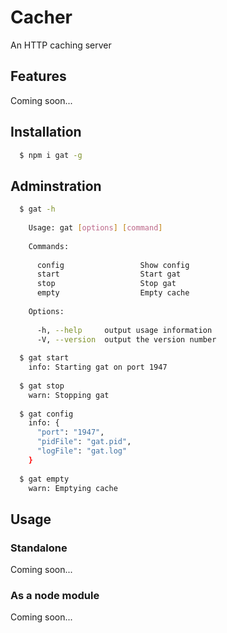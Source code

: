 Cacher
======

An HTTP caching server

## Features
Coming soon...

## Installation
```bash
  $ npm i gat -g
```

## Adminstration
```bash
  $ gat -h
  
    Usage: gat [options] [command]
  
    Commands:
  
      config                 Show config
      start                  Start gat
      stop                   Stop gat
      empty                  Empty cache
  
    Options:
  
      -h, --help     output usage information
      -V, --version  output the version number
      
  $ gat start
    info: Starting gat on port 1947
    
  $ gat stop
    warn: Stopping gat
    
  $ gat config
    info: {
      "port": "1947",
      "pidFile": "gat.pid",
      "logFile": "gat.log"
    }
    
  $ gat empty
    warn: Emptying cache
```

## Usage
### Standalone
Coming soon...

### As a node module
Coming soon...
